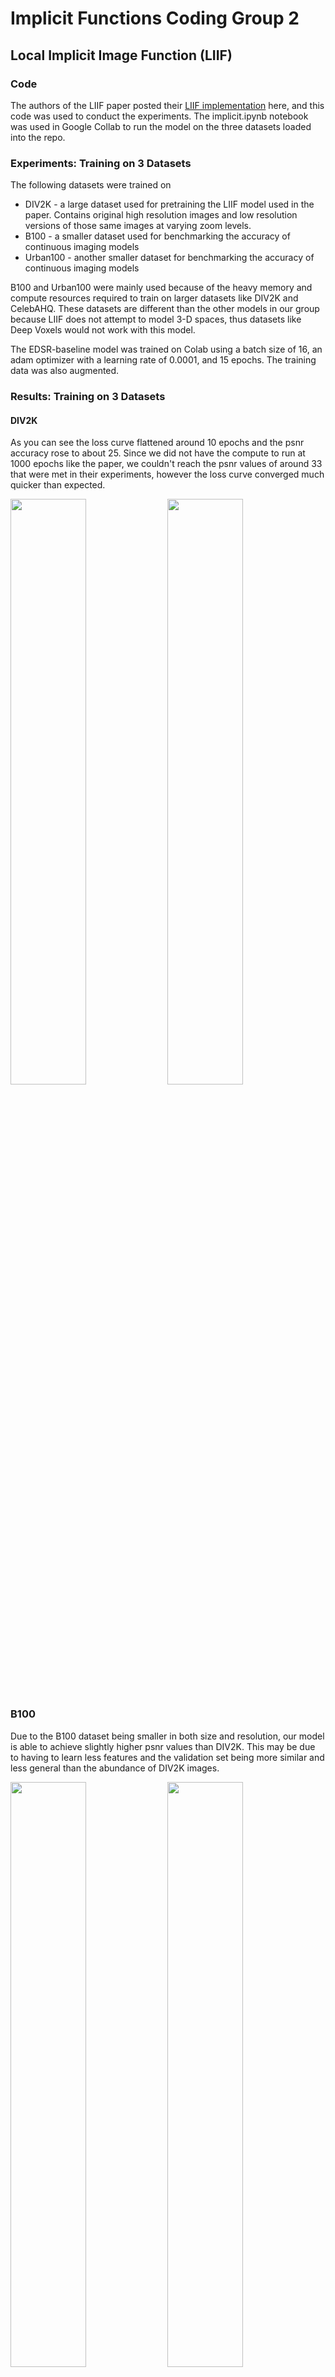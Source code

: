 # Implicit Functions Coding Group 2

## Local Implicit Image Function (LIIF)

### Code
The authors of the LIIF paper posted their [LIIF implementation](https://github.com/yinboc/liif) here, and this code was used to conduct the experiments. The implicit.ipynb notebook was used in Google Collab to run the model on the three datasets loaded into the repo.

### Experiments: Training on 3 Datasets

The following datasets were trained on
* DIV2K - a large dataset used for pretraining the LIIF model used in the paper.  Contains original high resolution images and low resolution versions of those same images at varying zoom levels.
* B100 - a smaller dataset used for benchmarking the accuracy of continuous imaging models
* Urban100 - another smaller dataset for benchmarking the accuracy of continuous imaging models


B100 and Urban100 were mainly used because of the heavy memory and compute resources required to train on larger datasets like DIV2K and CelebAHQ.  These datasets are different than the other models in our group because LIIF does not attempt to model 3-D spaces, thus datasets like Deep Voxels would not work with this model.


The EDSR-baseline model was trained on Colab using a batch size of 16, an adam optimizer with a learning rate of 0.0001, and 15 epochs.  The training data was also augmented. 

### Results: Training on 3 Datasets
#### DIV2K
As you can see the loss curve flattened around 10 epochs and the psnr accuracy rose to about 25.  Since we did not have the compute to run at 1000 epochs like the paper, we couldn't reach the psnr values of around 33 that were met in their experiments, however the loss curve converged much quicker than expected.

<p float="middle">
  <img src="graphs/liif/div2kloss.png" width="49%" />
  <img src="graphs/liif/div2kacc.png" width="49%" /> 
</p>

### B100
Due to the B100 dataset being smaller in both size and resolution, our model is able to achieve slightly higher psnr values than DIV2K.  This may be due to having to learn less features and the validation set being more similar and less general than the abundance of DIV2K images.

<p float="middle">
  <img src="graphs/liif/b100loss.png" width="49%" />
  <img src="graphs/liif/b100acc.png" width="49%" /> 
</p>

### Urban100
In the Urban100 dataset our loss curve flattened the earliest around 6 epochs.  We believe this caused the lower psnr accuracy results as the train data was overfitted.

<p float="middle">
  <img src="graphs/liif/urban100loss.png" width="49%" />
  <img src="graphs/liif/urban100acc.png" width="49%" /> 
</p>

## Conclusion: Training from scratch
Both the DIV2K and B100 datasets led to good psnr scores of around 24, while Urban100 overfitted and dropped in accuracy.  If we were to train over more epochs, the DIV2K dataset would likely have achieved a higher psnr score due to the size of the data.

## Experiments: Testing Pre-Trained Models on CelebAHQ
Now we tested which LIIF model would evaluate the best on the large CelebAHQ dataset.  Each of the prior three datasets were used for pre-training.  You can see in the results below that the model trained on DIV2K outperformed the smaller datasets.  This matches with the higher LIIF performance in the paper when the model was trained on DIV2K.  Since B100 and Urban100 are commonly used for benchmarking rather than pre-training, it would make senes they would yield a low PSNR score.

## Results: Accuracy on CelebAHQ
| Pretrained Dataset | DIV2K | B100 | Urban100 |
| -- | -- | -- | -- |
| PSNR Accuracy | 16.83 | 8.78 | 9.02

## NeRF

The original authors' [NeRF implementation](https://github.com/bmild/nerf) was done in TensorFlow. NeRF is built using an MLP that maps from location and direction to color and opacity (of pixels). The difficulty in implementing NeRF is in the data preprocessing to clean the images with the spatial and directional data necessary for the model to correctly learn. Once the spatial representation is learned, any camera location within the sparse dataset can be simulated or added together to create small clips. 

The test below compares a PyTorch implementation based off of this [github](https://github.com/kwea123/nerf_pl) with the original author's implementation of applying to NeRF to images of a fern. 

<img src="Output/fern.gif">
<img src="Output/Fern PSNR.png">

The original paper achieved a PSNR of 25.17 while our's was generally closer to about 27. The main difference in training was that our implementation had a slower learning rate decay. 

Training took close to 8 hours on Colab. 

## Nerf in the wild

NeRF-w expands on the original paper and allows for NeRF to be more adaptable to photos that weren't necessarily taken with this intended use in mind. NeRF-w takes two additional inputs that are embedding vectors, which allows the model to separate the static and transient aspects of the training. There is not yet an official implementation of NeRF-w, but the github used for the previous NeRF tests had an unofficial version of NeRF-w. This model is smaller than the one defined in the paper, but is able to provide comparable results as seen below. 

<img src="Output/brandenburg.gif">
<img src="Output/Bradenburg PSNR.png">

The original paper had a PSNR of 29.08. THe PSNR of this implementation maxes out at about 4. However, the images were downsized to make the runtime reasonable, which explains why the number is somewhat lower. The original authors were additionally more likely to have higher computing power and train for significantly longer.

The training for the Bradenburg representation still took an entire day. The experiment can be repeated in the same colab notebook as nerf by checking out the nerfw branch and uploading the brandenburg dataset from the author's website to the colab disk space.

## Conclusion
Both NeRF and Nerf-w provide impressive results under the right scenarios, but require significant compute time to achieve these results. The results are also significantly limited by the quality of the training dataset. 

## GIRAFFE Summary

### Description - GIRAFFE- Representing Scenes as Compositional Generative Neural Feature Fields

GIRAFFE is a learning-based rendering engine used to represent scenes as compositional generative Neural Features Fields. It is used for image synthesis. 
The main idea of implementing giraffe is that it incorporates a compositional 3D scene into the generative model to get more controlled image synthesis. 
Using this model the features of objects present in input image are extracted and added. Using this model one can achieve different scenes like rotating 
object, changing background, changing depth, changing horizontally. The Data set used in this is a local dataset with 1000s of images of cars. These input 
images are parsed through the generative model to create new images with unique and novel features. A compositional 3D scene is applied to generative model
to get the set of rotating images, change in depth and horizontal representation.

### Result

<img src="Output/rotation_cars.gif">

<img src="Output/tr_d_cars.gif">

<img src="Output/tr_h_cars.gif">
## Reference

Any code that you borrow or other reference should be properly cited.
